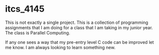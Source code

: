 # itcs_4145

This is not exactly a single project. This is a collection of programming assignments that I am doing for a class that I am taking in my junior year. The class is Parallel Computing.

If any one sees a way that my pre-entry level C code can be improved let me know. I am always looking to learn something new.
